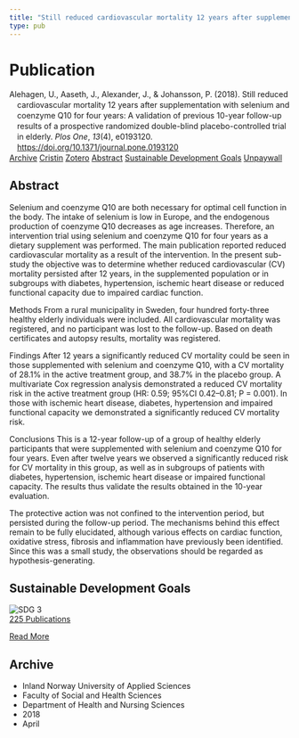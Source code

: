 ```yaml
---
title: "Still reduced cardiovascular mortality 12 years after supplementation with selenium and coenzyme Q10 for four years: A validation of previous 10-year follow-up results of a prospective randomized double-blind placebo-controlled trial in elderly"
type: pub
---
```

<h1>Publication</h1>
<article id="csl-bib-container-QX68FRWY" class="csl-bib-container">
  <div class="csl-bib-body" style="line-height: 1.35; padding-left: 1em; text-indent:-1em;">
  <div class="csl-entry">Alehagen, U., Aaseth, J., Alexander, J., &amp; Johansson, P. (2018). Still reduced cardiovascular mortality 12 years after supplementation with selenium and coenzyme Q10 for four years: A validation of previous 10-year follow-up results of a prospective randomized double-blind placebo-controlled trial in elderly. <i>Plos One</i>, <i>13</i>(4), e0193120. <a href="https://doi.org/10.1371/journal.pone.0193120">https://doi.org/10.1371/journal.pone.0193120</a></div>
</div>
  <div class="csl-bib-buttons">
    <a href="#taxonomy-article-QX68FRWY" class="csl-bib-button">Archive</a>
    <a href="https://app.cristin.no/results/show.jsf?id=1581013" alt="Cristin URL" class="csl-bib-button">Cristin</a>
    <a href="http://zotero.org/groups/5022929/items/QX68FRWY" alt="Zotero URL" class="csl-bib-button">Zotero</a>
    <a href="#abstract-article-QX68FRWY" class="csl-bib-button">Abstract</a>
    <a href="#sdg-article-QX68FRWY" class="csl-bib-button">Sustainable Development Goals</a>
    <a href="https://journals.plos.org/plosone/article/file?id=10.1371/journal.pone.0193120&amp;type=printable" class="csl-bib-button">Unpaywall</a>
  </div>
  <div id="csl-bib-meta-container-QX68FRWY"></div>
</article>
<div id="csl-bib-meta-QX68FRWY" class="csl-bib-meta">
  <article id="abstract-article-QX68FRWY" class="abstract-article">
    <h1>Abstract</h1>
    Selenium and coenzyme Q10 are both necessary for optimal cell function in the body. The intake of selenium is low in Europe, and the endogenous production of coenzyme Q10 decreases as age increases. Therefore, an intervention trial using selenium and coenzyme Q10 for four years as a dietary supplement was performed. The main publication reported reduced cardiovascular mortality as a result of the intervention. In the present sub-study the objective was to determine whether reduced cardiovascular (CV) mortality persisted after 12 years, in the supplemented population or in subgroups with diabetes, hypertension, ischemic heart disease or reduced functional capacity due to impaired cardiac function. 
 
Methods 
From a rural municipality in Sweden, four hundred forty-three healthy elderly individuals were included. All cardiovascular mortality was registered, and no participant was lost to the follow-up. Based on death certificates and autopsy results, mortality was registered. 
 
Findings 
After 12 years a significantly reduced CV mortality could be seen in those supplemented with selenium and coenzyme Q10, with a CV mortality of 28.1% in the active treatment group, and 38.7% in the placebo group. A multivariate Cox regression analysis demonstrated a reduced CV mortality risk in the active treatment group (HR: 0.59; 95%CI 0.42–0.81; P = 0.001). In those with ischemic heart disease, diabetes, hypertension and impaired functional capacity we demonstrated a significantly reduced CV mortality risk. 
 
Conclusions 
This is a 12-year follow-up of a group of healthy elderly participants that were supplemented with selenium and coenzyme Q10 for four years. Even after twelve years we observed a significantly reduced risk for CV mortality in this group, as well as in subgroups of patients with diabetes, hypertension, ischemic heart disease or impaired functional capacity. The results thus validate the results obtained in the 10-year evaluation. 
 
The protective action was not confined to the intervention period, but persisted during the follow-up period. The mechanisms behind this effect remain to be fully elucidated, although various effects on cardiac function, oxidative stress, fibrosis and inflammation have previously been identified. Since this was a small study, the observations should be regarded as hypothesis-generating.
  </article>
  <article id="sdg-article-QX68FRWY" class="sdg-article">
    <h1>Sustainable Development Goals</h1>
    <div class="sdg-container"><div id="sdg3" class="sdg">
<img src="{{< params subfolder >}}images/sdg/sdg03_en.png" class="image" alt="SDG 3">
<div class="sdg-overlay">
<a href="{{< params subfolder >}}en/archive/?sdg=3#archive" class="sdg-publication-count"><span>225</span> Publications</a>
<p><a href="https://sdgs.un.org/goals/goal3" class="sdg-read-more">Read More</a></p>
</div>
</div></div>
  </article>
  <article id="taxonomy-article-QX68FRWY" class="taxonomy-article">
    <h1>Archive</h1>
    <ul>
      <li>Inland Norway University of Applied Sciences</li>
      <li>Faculty of Social and Health Sciences</li>
      <li>Department of Health and Nursing Sciences</li>
      <li>2018</li>
      <li>April</li>
    </ul>
  </article>
</div>
